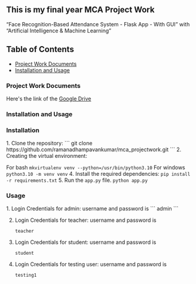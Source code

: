 ## This is my final year MCA Project Work
“Face Recognition-Based Attendance System - Flask App - With GUI” with “Artificial Intelligence & Machine Learning”

## Table of Contents
- [Project Work Documents](#Project-Work-Documents)
- [Installation and Usage](#installation-and-usage)


### Project Work Documents
Here's the link of the [Google Drive](https://drive.google.com/drive/folders/1UC6t4KgEn18r3SsVyasY49dbghV8JkPR?usp=drive_link)

### Installation and Usage
<h3>Installation</h3>
1. Clone the repository:
    ```
    git clone https://github.com/ramanadhampavankumar/mca_projectwork.git
    ```
2. Creating the virtual environment:

   For bash
    ```
    mkvirtualenv venv --python=/usr/bin/python3.10
    ```
   For windows
    ```
    python3.10 -m venv venv
    ```
4. Install the required dependencies:
    ```
    pip install -r requirements.txt
    ```
5. Run the `app.py` file.
    ```
    python app.py
    ```
<h3>Usage</h3>
1. Login Credentials for admin:
    username and password is
    ```
    admin
    ```

2. Login Credentials for teacher:
    username and password is
    ```
    teacher
    ```

3. Login Credentials for student:
    username and password is
    ```
    student
    ```

4. Login Credentials for testing user:
    username and password is
    ```
    testing1
    ```
